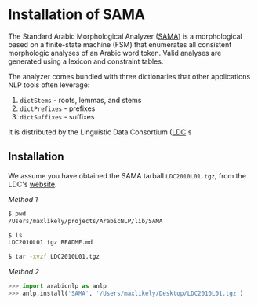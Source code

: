 Installation of SAMA
=

The Standard Arabic Morphological Analyzer
([SAMA](http://www.ldc.upenn.edu/Catalog/catalogEntry.jsp?catalogId=LDC2010L01))
is a morphological based on a finite-state machine (FSM) that enumerates all
consistent morphologic analyses of an Arabic word token. Valid analyses are
generated using a lexicon and constraint tables. 

The analyzer comes bundled with three dictionaries that other applications NLP
tools often leverage:

1. `dictStems` - roots, lemmas, and stems
2. `dictPrefixes` - prefixes
3. `dictSuffixes` -  suffixes

It is distributed by the Linguistic Data Consortium ([LDC](http://www.ldc.upenn.edu/)'s

Installation 
-

We assume you have obtained the SAMA tarball `LDC2010L01.tgz`, from the LDC's
[website](http://www.ldc.upenn.edu/Catalog/catalogEntry.jsp?catalogId=LDC2010L01).

*Method 1*
```zsh
$ pwd
/Users/maxlikely/projects/ArabicNLP/lib/SAMA

$ ls
LDC2010L01.tgz README.md

$ tar -xvzf LDC2010L01.tgz
```

*Method 2*
```python
>>> import arabicnlp as anlp
>>> anlp.install('SAMA', '/Users/maxlikely/Desktop/LDC2010L01.tgz')
```

